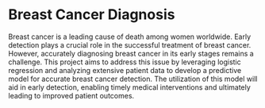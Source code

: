 # Breast Cancer Diagnosis
Breast cancer is a leading cause of death among women worldwide. Early detection plays a crucial role in the successful treatment of breast cancer. However, accurately diagnosing breast cancer in its early stages remains a challenge. This project aims to address this issue by leveraging logistic regression and analyzing extensive patient data to develop a predictive model for accurate breast cancer detection. The utilization of this model will aid in early detection, enabling timely medical interventions and ultimately leading to improved patient outcomes.
